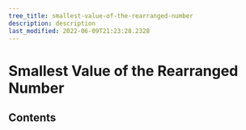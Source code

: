 ```yaml
---
tree_title: smallest-value-of-the-rearranged-number
description: description
last_modified: 2022-06-09T21:23:28.2328
---
```


# Smallest Value of the Rearranged Number

## Contents
